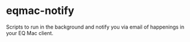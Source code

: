eqmac-notify
============

Scripts to run in the background and notify you via email of happenings in your EQ Mac client.
